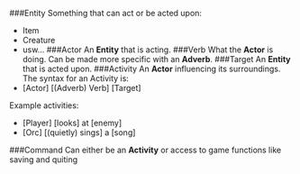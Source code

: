 
###Entity
Something that can act or be acted upon:
- Item
- Creature
- usw...
###Actor
An **Entity** that is acting.
###Verb
What the **Actor** is doing.
Can be made more specific with an **Adverb**.
###Target
An **Entity** that is acted upon.
###Activity
An **Actor** influencing its surroundings.
The syntax for an Activity is:
- [Actor] [(Adverb) Verb] [Target]

Example activities:
- [Player] [looks] at [enemy]
- [Orc] [(quietly) sings] a [song]

###Command
Can either be an **Activity** or access to game functions like saving and quiting